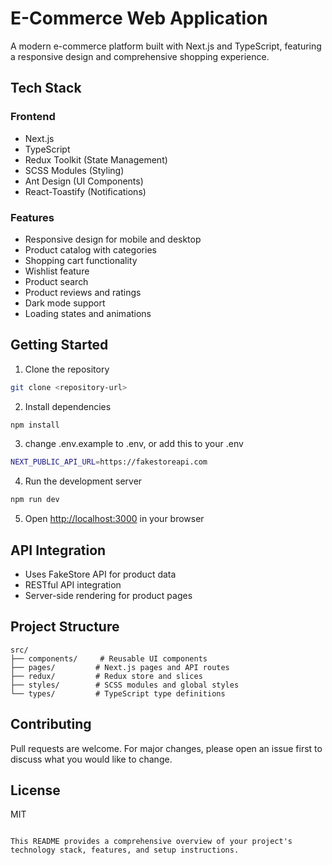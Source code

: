 
# E-Commerce Web Application

A modern e-commerce platform built with Next.js and TypeScript, featuring a responsive design and comprehensive shopping experience.

## Tech Stack

### Frontend
- Next.js
- TypeScript
- Redux Toolkit (State Management)
- SCSS Modules (Styling)
- Ant Design (UI Components)
- React-Toastify (Notifications)

### Features
- Responsive design for mobile and desktop
- Product catalog with categories
- Shopping cart functionality
- Wishlist feature
- Product search
- Product reviews and ratings
- Dark mode support
- Loading states and animations

## Getting Started

1. Clone the repository
```bash
git clone <repository-url>
```

2. Install dependencies
```bash
npm install
```
3. change .env.example to .env, or add this to your .env
```bash
NEXT_PUBLIC_API_URL=https://fakestoreapi.com
```

4. Run the development server
```bash
npm run dev
```

5. Open [http://localhost:3000](http://localhost:3000) in your browser

## API Integration
- Uses FakeStore API for product data
- RESTful API integration
- Server-side rendering for product pages

## Project Structure
```
src/
├── components/     # Reusable UI components
├── pages/         # Next.js pages and API routes
├── redux/         # Redux store and slices
├── styles/        # SCSS modules and global styles
└── types/         # TypeScript type definitions
```

## Contributing
Pull requests are welcome. For major changes, please open an issue first to discuss what you would like to change.

## License
MIT
```

This README provides a comprehensive overview of your project's technology stack, features, and setup instructions.
